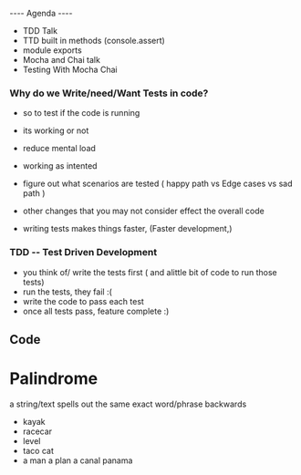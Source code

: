  ---- Agenda ----

- TDD Talk
- TTD built in methods (console.assert)
- module exports
- Mocha and Chai talk
- Testing With Mocha Chai


### Why do we Write/need/Want Tests in code?

- so to test if the code is running
- its working or not
- reduce mental load 
- working as intented 
- figure out what scenarios are tested ( happy path vs Edge cases vs sad path )
- other changes that you may not consider effect the overall code 

- writing tests makes things faster, (Faster development,)

### TDD -- Test Driven Development

- you think of/ write the tests first ( and alittle bit of code to run those tests)
- run the tests, they fail :(
- write the code to pass each test
- once all tests pass, feature complete :)

## Code

# Palindrome

a string/text spells out the same exact word/phrase backwards

- kayak
- racecar
- level
- taco cat
- a man a plan a canal panama